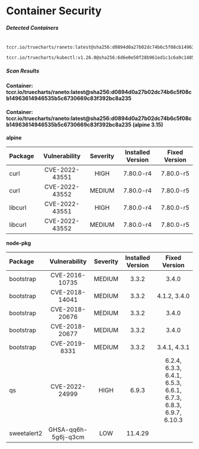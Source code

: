 # Container Security

##### Detected Containers

          tccr.io/truecharts/raneto:latest@sha256:d0894d0a27b02dc74b6c5f08cb14963614946535b5c6730669c83f392bc8a235
          tccr.io/truecharts/kubectl:v1.26.0@sha256:6d6e0e50f28b961ed1c1c6a9c140553238641591fbdc9ac7c1a348636f78c552

##### Scan Results

**Container: tccr.io/truecharts/raneto:latest@sha256:d0894d0a27b02dc74b6c5f08cb14963614946535b5c6730669c83f392bc8a235**

#### Container: tccr.io/truecharts/raneto:latest@sha256:d0894d0a27b02dc74b6c5f08cb14963614946535b5c6730669c83f392bc8a235 (alpine 3.15)
    

**alpine**

      
| Package         |    Vulnerability   |   Severity  |  Installed Version | Fixed Version |
|:----------------|:------------------:|:-----------:|:------------------:|:-------------:|
| curl         |    CVE-2022-43551   |   HIGH  |  7.80.0-r4 | 7.80.0-r5 |
| curl         |    CVE-2022-43552   |   MEDIUM  |  7.80.0-r4 | 7.80.0-r5 |
| libcurl         |    CVE-2022-43551   |   HIGH  |  7.80.0-r4 | 7.80.0-r5 |
| libcurl         |    CVE-2022-43552   |   MEDIUM  |  7.80.0-r4 | 7.80.0-r5 |

**node-pkg**

      
| Package         |    Vulnerability   |   Severity  |  Installed Version | Fixed Version |
|:----------------|:------------------:|:-----------:|:------------------:|:-------------:|
| bootstrap         |    CVE-2016-10735   |   MEDIUM  |  3.3.2 | 3.4.0 |
| bootstrap         |    CVE-2018-14041   |   MEDIUM  |  3.3.2 | 4.1.2, 3.4.0 |
| bootstrap         |    CVE-2018-20676   |   MEDIUM  |  3.3.2 | 3.4.0 |
| bootstrap         |    CVE-2018-20677   |   MEDIUM  |  3.3.2 | 3.4.0 |
| bootstrap         |    CVE-2019-8331   |   MEDIUM  |  3.3.2 | 3.4.1, 4.3.1 |
| qs         |    CVE-2022-24999   |   HIGH  |  6.9.3 | 6.2.4, 6.3.3, 6.4.1, 6.5.3, 6.6.1, 6.7.3, 6.8.3, 6.9.7, 6.10.3 |
| sweetalert2         |    GHSA-qq6h-5g6j-q3cm   |   LOW  |  11.4.29 |  |

